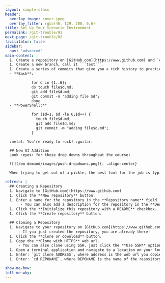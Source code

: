 ```yaml
---
layout: simple-class
header:
  overlay_image: cover.jpeg
  overlay_filter: rgba(46, 129, 200, 0.6)
title: Set Up Your Scenario Environment
permalink: /git-trouble/01
next-page: /git-trouble/02
facilitator: false
sidebar:
  nav: "advanced"
main-content: |  
  1. Create a repository on [GitHub.com](https://www.github.com) and `clone` it to your desktop.
  1. Create a new branch, call it ```test```.
  1. Create a series of commits that give you a rich history to practice the scenarios in this course. Feel free to use this handy script to generate them for you:
  - **Bash**:

            for d in {1..6};
            do touch file$d.md;
            git add file$d.md;
            git commit -m "adding file $d";
            done
  - **PowerShell:**

            for ($d=1; $d -le 6;$d++) {
              touch file$d.md;
              git add file$d.md;
              git commit -m "adding file$d.md";
            }

  :metal: You're ready to rock! :guitar:

  ## New UI Addition
  Look :eyes: for these drop downs throughout the course:

  ![](/on-demand/images/push-dropdowns.png){: .align-center}

  When trying to get out of a pickle, the best tool for the job is typically dependent on if you `push`ed your commits to your remote (or not). These drop downs help you find the right instructions for each situation.

refresh: |
  ## Creating a Repository
  1. Navigate to [GitHub.com](https://www.github.com)
  1. Click the **New repository** button.
  1. Enter a name for the repository in the **Repository name** field.
       - You can also add a description for the repository in the **Description** field.
  1. Click the **Initialize this repository with a README** checkbox.
  1. Click the **Create repository** button.

  ## Cloning a Repository
  1. Navigate to your repository on [GitHub.com](https://www.github.com).
      - If you just created the repository, you are already there!
  1. Click the **Clone or download** button.
  1. Copy the **Clone with HTTPS** web url.
      - You can also clone using SSH, just click the **Use SSH** option and copy that address.
  1. Open a terminal application and navigate to a location on your local machine where you want the course repository to go.
  1. Enter: `git clone ADDRESS`, where address is the web url you copied from your repository. This clones your repository to your local machine!  
  1. Enter: `cd REPONAME`, where REPONAME is the name of the repository you just cloned to your machine.  

show-me-how:
tell-me-why:
---
```

